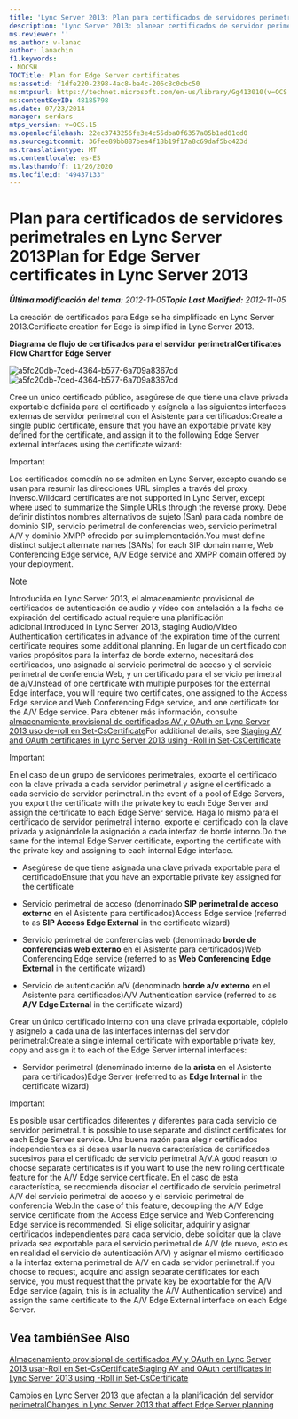 ```yaml
---
title: 'Lync Server 2013: Plan para certificados de servidores perimetrales'
description: 'Lync Server 2013: planear certificados de servidor perimetral.'
ms.reviewer: ''
ms.author: v-lanac
author: lanachin
f1.keywords:
- NOCSH
TOCTitle: Plan for Edge Server certificates
ms:assetid: f1dfe220-2398-4ac8-ba4c-206c8c0cbc50
ms:mtpsurl: https://technet.microsoft.com/en-us/library/Gg413010(v=OCS.15)
ms:contentKeyID: 48185798
ms.date: 07/23/2014
manager: serdars
mtps_version: v=OCS.15
ms.openlocfilehash: 22ec3743256fe3e4c55dba0f6357a85b1ad81cd0
ms.sourcegitcommit: 36fee89bb887bea4f18b19f17a8c69daf5bc423d
ms.translationtype: MT
ms.contentlocale: es-ES
ms.lasthandoff: 11/26/2020
ms.locfileid: "49437133"
---
```

# <a name="plan-for-edge-server-certificates-in-lync-server-2013"></a><span data-ttu-id="3f9d3-103">Plan para certificados de servidores perimetrales en Lync Server 2013</span><span class="sxs-lookup"><span data-stu-id="3f9d3-103">Plan for Edge Server certificates in Lync Server 2013</span></span>

<div data-xmlns="http://www.w3.org/1999/xhtml">

<div class="topic" data-xmlns="http://www.w3.org/1999/xhtml" data-msxsl="urn:schemas-microsoft-com:xslt" data-cs="https://msdn.microsoft.com/">

<div data-asp="https://msdn2.microsoft.com/asp">



</div>

<div id="mainSection">

<div id="mainBody"><span data-ttu-id="3f9d3-104">

<span> </span></span><span class="sxs-lookup"><span data-stu-id="3f9d3-104">

<span> </span></span></span>

<span data-ttu-id="3f9d3-105">_**Última modificación del tema:** 2012-11-05_</span><span class="sxs-lookup"><span data-stu-id="3f9d3-105">_**Topic Last Modified:** 2012-11-05_</span></span>

<span data-ttu-id="3f9d3-106">La creación de certificados para Edge se ha simplificado en Lync Server 2013.</span><span class="sxs-lookup"><span data-stu-id="3f9d3-106">Certificate creation for Edge is simplified in Lync Server 2013.</span></span>

<span data-ttu-id="3f9d3-107">**Diagrama de flujo de certificados para el servidor perimetral**</span><span class="sxs-lookup"><span data-stu-id="3f9d3-107">**Certificates Flow Chart for Edge Server**</span></span>

<span data-ttu-id="3f9d3-108">![a5fc20db-7ced-4364-b577-6a709a8367cd](images/Gg413010.a5fc20db-7ced-4364-b577-6a709a8367cd(OCS.15).jpg "a5fc20db-7ced-4364-b577-6a709a8367cd")</span><span class="sxs-lookup"><span data-stu-id="3f9d3-108">![a5fc20db-7ced-4364-b577-6a709a8367cd](images/Gg413010.a5fc20db-7ced-4364-b577-6a709a8367cd(OCS.15).jpg "a5fc20db-7ced-4364-b577-6a709a8367cd")</span></span>

<span data-ttu-id="3f9d3-109">Cree un único certificado público, asegúrese de que tiene una clave privada exportable definida para el certificado y asígnela a las siguientes interfaces externas de servidor perimetral con el Asistente para certificados:</span><span class="sxs-lookup"><span data-stu-id="3f9d3-109">Create a single public certificate, ensure that you have an exportable private key defined for the certificate, and assign it to the following Edge Server external interfaces using the certificate wizard:</span></span>

<div>


> [!IMPORTANT]  
> <span data-ttu-id="3f9d3-110">Los certificados comodín no se admiten en Lync Server, excepto cuando se usan para resumir las direcciones URL simples a través del proxy inverso.</span><span class="sxs-lookup"><span data-stu-id="3f9d3-110">Wildcard certificates are not supported in Lync Server, except where used to summarize the Simple URLs through the reverse proxy.</span></span> <span data-ttu-id="3f9d3-111">Debe definir distintos nombres alternativos de sujeto (San) para cada nombre de dominio SIP, servicio perimetral de conferencias web, servicio perimetral A/V y dominio XMPP ofrecido por su implementación.</span><span class="sxs-lookup"><span data-stu-id="3f9d3-111">You must define distinct subject alternate names (SANs) for each SIP domain name, Web Conferencing Edge service, A/V Edge service and XMPP domain offered by your deployment.</span></span>



</div>

<div>


> [!NOTE]  
> <span data-ttu-id="3f9d3-112">Introducida en Lync Server 2013, el almacenamiento provisional de certificados de autenticación de audio y vídeo con antelación a la fecha de expiración del certificado actual requiere una planificación adicional.</span><span class="sxs-lookup"><span data-stu-id="3f9d3-112">Introduced in Lync Server 2013, staging Audio/Video Authentication certificates in advance of the expiration time of the current certificate requires some additional planning.</span></span> <span data-ttu-id="3f9d3-113">En lugar de un certificado con varios propósitos para la interfaz de borde externo, necesitará dos certificados, uno asignado al servicio perimetral de acceso y el servicio perimetral de conferencia Web, y un certificado para el servicio perimetral de a/V.</span><span class="sxs-lookup"><span data-stu-id="3f9d3-113">Instead of one certificate with multiple purposes for the external Edge interface, you will require two certificates, one assigned to the Access Edge service and Web Conferencing Edge service, and one certificate for the A/V Edge service.</span></span> <span data-ttu-id="3f9d3-114">Para obtener más información, consulte <A href="lync-server-2013-staging-av-and-oauth-certificates-using-roll-in-https://docs.microsoft.com/powershell/module/skype/Set-CsCertificate">almacenamiento provisional de certificados AV y OAuth en Lync Server 2013 uso de-roll en Set-CsCertificate</A></span><span class="sxs-lookup"><span data-stu-id="3f9d3-114">For additional details, see <A href="lync-server-2013-staging-av-and-oauth-certificates-using-roll-in-https://docs.microsoft.com/powershell/module/skype/Set-CsCertificate">Staging AV and OAuth certificates in Lync Server 2013 using -Roll in Set-CsCertificate</A></span></span>



</div>

<div>


> [!IMPORTANT]  
> <span data-ttu-id="3f9d3-115">En el caso de un grupo de servidores perimetrales, exporte el certificado con la clave privada a cada servidor perimetral y asigne el certificado a cada servicio de servidor perimetral.</span><span class="sxs-lookup"><span data-stu-id="3f9d3-115">In the event of a pool of Edge Servers, you export the certificate with the private key to each Edge Server and assign the certificate to each Edge Server service.</span></span> <span data-ttu-id="3f9d3-116">Haga lo mismo para el certificado de servidor perimetral interno, exporte el certificado con la clave privada y asignándole la asignación a cada interfaz de borde interno.</span><span class="sxs-lookup"><span data-stu-id="3f9d3-116">Do the same for the internal Edge Server certificate, exporting the certificate with the private key and assigning to each internal Edge interface.</span></span>



</div>

  - <span data-ttu-id="3f9d3-117">Asegúrese de que tiene asignada una clave privada exportable para el certificado</span><span class="sxs-lookup"><span data-stu-id="3f9d3-117">Ensure that you have an exportable private key assigned for the certificate</span></span>

  - <span data-ttu-id="3f9d3-118">Servicio perimetral de acceso (denominado **SIP perimetral de acceso externo** en el Asistente para certificados)</span><span class="sxs-lookup"><span data-stu-id="3f9d3-118">Access Edge service (referred to as **SIP Access Edge External** in the certificate wizard)</span></span>

  - <span data-ttu-id="3f9d3-119">Servicio perimetral de conferencias web (denominado **borde de conferencias web externo** en el Asistente para certificados)</span><span class="sxs-lookup"><span data-stu-id="3f9d3-119">Web Conferencing Edge service (referred to as **Web Conferencing Edge External** in the certificate wizard)</span></span>

  - <span data-ttu-id="3f9d3-120">Servicio de autenticación a/V (denominado **borde a/v externo** en el Asistente para certificados)</span><span class="sxs-lookup"><span data-stu-id="3f9d3-120">A/V Authentication service (referred to as **A/V Edge External** in the certificate wizard)</span></span>

<span data-ttu-id="3f9d3-121">Crear un único certificado interno con una clave privada exportable, cópielo y asígnelo a cada una de las interfaces internas del servidor perimetral:</span><span class="sxs-lookup"><span data-stu-id="3f9d3-121">Create a single internal certificate with exportable private key, copy and assign it to each of the Edge Server internal interfaces:</span></span>

  - <span data-ttu-id="3f9d3-122">Servidor perimetral (denominado interno de la **arista** en el Asistente para certificados)</span><span class="sxs-lookup"><span data-stu-id="3f9d3-122">Edge Server (referred to as **Edge Internal** in the certificate wizard)</span></span>

<div>


> [!IMPORTANT]  
> <span data-ttu-id="3f9d3-123">Es posible usar certificados diferentes y diferentes para cada servicio de servidor perimetral.</span><span class="sxs-lookup"><span data-stu-id="3f9d3-123">It is possible to use separate and distinct certificates for each Edge Server service.</span></span> <span data-ttu-id="3f9d3-124">Una buena razón para elegir certificados independientes es si desea usar la nueva característica de certificados sucesivos para el certificado de servicio perimetral A/V.</span><span class="sxs-lookup"><span data-stu-id="3f9d3-124">A good reason to choose separate certificates is if you want to use the new rolling certificate feature for the A/V Edge service certificate.</span></span> <span data-ttu-id="3f9d3-125">En el caso de esta característica, se recomienda disociar el certificado de servicio perimetral A/V del servicio perimetral de acceso y el servicio perimetral de conferencia Web.</span><span class="sxs-lookup"><span data-stu-id="3f9d3-125">In the case of this feature, decoupling the A/V Edge service certificate from the Access Edge service and Web Conferencing Edge service is recommended.</span></span> <span data-ttu-id="3f9d3-126">Si elige solicitar, adquirir y asignar certificados independientes para cada servicio, debe solicitar que la clave privada sea exportable para el servicio perimetral de A/V (de nuevo, esto es en realidad el servicio de autenticación A/V) y asignar el mismo certificado a la interfaz externa perimetral de A/V en cada servidor perimetral.</span><span class="sxs-lookup"><span data-stu-id="3f9d3-126">If you choose to request, acquire and assign separate certificates for each service, you must request that the private key be exportable for the A/V Edge service (again, this is in actuality the A/V Authentication service) and assign the same certificate to the A/V Edge External interface on each Edge Server.</span></span>



</div>

<div>

## <a name="see-also"></a><span data-ttu-id="3f9d3-127">Vea también</span><span class="sxs-lookup"><span data-stu-id="3f9d3-127">See Also</span></span>


[<span data-ttu-id="3f9d3-128">Almacenamiento provisional de certificados AV y OAuth en Lync Server 2013 usar-Roll en Set-CsCertificate</span><span class="sxs-lookup"><span data-stu-id="3f9d3-128">Staging AV and OAuth certificates in Lync Server 2013 using -Roll in Set-CsCertificate</span></span>](lync-server-2013-staging-av-and-oauth-certificates-using-roll-in-https://docs.microsoft.com/powershell/module/skype/Set-CsCertificate)  


[<span data-ttu-id="3f9d3-129">Cambios en Lync Server 2013 que afectan a la planificación del servidor perimetral</span><span class="sxs-lookup"><span data-stu-id="3f9d3-129">Changes in Lync Server 2013 that affect Edge Server planning</span></span>](lync-server-2013-changes-in-lync-server-that-affect-edge-server-planning.md)  
  

<span data-ttu-id="3f9d3-130"></div>

</div>

<span> </span>

</div>

</div>

</span><span class="sxs-lookup"><span data-stu-id="3f9d3-130"></div>

</div>

<span> </span>

</div>

</div>

</span></span></div>

